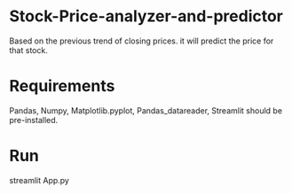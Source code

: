 # Stock-Price-analyzer-and-predictor
Based on the previous trend of closing prices. it will predict the price for that stock.

# Requirements
Pandas, Numpy, Matplotlib.pyplot, Pandas_datareader, Streamlit should be pre-installed.

# Run
streamlit App.py
